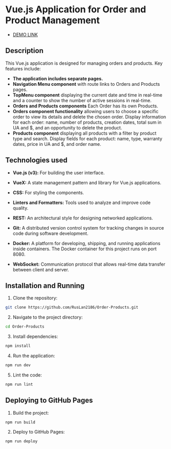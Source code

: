 # Vue.js Application for Order and Product Management

-  [DEMO LINK](https://ruslan2186.github.io/Order-Products/#/)  

## Description

This Vue.js application is designed for managing orders and products. Key features include:

- **The application includes separate pages.**
- **Navigation Menu component** with route links to Orders and Products pages.
- **TopMenu component** displaying the current date and time in real-time and a counter to show the number of active sessions in real-time.
- **Orders and Products components** Each Order has its own Products.
- **Orders component functionality** allowing users to choose a specific order to view its details and delete the chosen order. Display information for each order: name, number of products, creation dates, total sum in UA and $, and an opportunity to delete the product.
- **Products component** displaying all products with a filter by product type and search. Display fields for each product: name, type, warranty dates, price in UA and $, and order name.

## Technologies used

- **Vue.js (v3):**
For building the user interface.

- **VueX:**
A state management pattern and library for Vue.js applications.

- **CSS:**
For styling the components.

- **Linters and Formatters:**
Tools used to analyze and improve code quality. 

- **REST:**
An architectural style for designing networked applications.

- **Git:**
A distributed version control system for tracking changes in source code during software development. 

- **Docker:**
A platform for developing, shipping, and running applications inside containers. The Docker container for this project runs on port 8080.

- **WebSocket:**
Communication protocol that allows real-time data transfer between client and server.

## Installation and Running

1. Clone the repository:
   
```bash
git clone https://github.com/RusLan2186/Order-Products.git
```
    
2. Navigate to the project directory:
   
```bash
cd Order-Products
```
    
3. Install dependencies:
   
```bash
npm install
```
    
4. Run the application:
   
```bash
npm run dev
```
    
5. Lint the code:
   
```bash
npm run lint
```

## Deploying to GitHub Pages

1. Build the project:
   
 ```bash
 npm run build
 ```

2. Deploy to GitHub Pages:
   
```bash
npm run deploy
```

